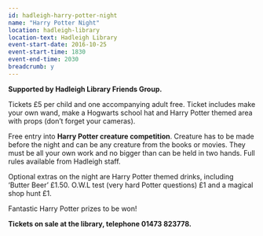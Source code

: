```yaml
---
id: hadleigh-harry-potter-night
name: "Harry Potter Night"
location: hadleigh-library
location-text: Hadleigh Library
event-start-date: 2016-10-25
event-start-time: 1830
event-end-time: 2030
breadcrumb: y
---
```


**Supported by Hadleigh Library Friends Group.**

Tickets &pound;5 per child and one accompanying adult free. Ticket includes make your own wand, make a Hogwarts school hat and Harry Potter themed area with props (don’t forget your cameras).

Free entry into **Harry Potter creature competition**. Creature has to be made before the night and can be any creature from the books or movies. They must be all your own work and no bigger than can be held in two hands. Full rules available from Hadleigh staff.

Optional extras on the night are Harry Potter themed drinks, including ‘Butter Beer’ &pound;1.50. O.W.L test (very hard Potter questions) &pound;1 and a magical shop hunt &pound;1.

Fantastic Harry Potter prizes to be won!

**Tickets on sale at the library, telephone 01473 823778.**

